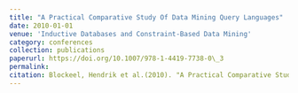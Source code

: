 ```yaml
---
title: "A Practical Comparative Study Of Data Mining Query Languages"
date: 2010-01-01
venue: 'Inductive Databases and Constraint-Based Data Mining'
category: conferences
collection: publications
paperurl: https://doi.org/10.1007/978-1-4419-7738-0\_3
permalink: 
citation: Blockeel, Hendrik et al.(2010). "A Practical Comparative Study Of Data Mining Query Languages". Inductive Databases and Constraint-Based Data Mining.
---
```

